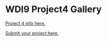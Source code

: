 # WDI9 Project4 Gallery

[Project 4 info here.](https://github.com/ga-wdi-exercises/project4)

[Submit your project here.](https://github.com/ga-dc/wdi9-project4-gallery/issues/new?body=Link%20to%20repo%3A%0ALink%20to%20deployed%20app%3A%0A%0AThings%20you%27d%20like%20specific%20feedback%20on%3A%0A%0A)

